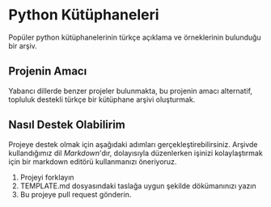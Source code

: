 # Python Kütüphaneleri
Popüler python kütüphanelerinin türkçe açıklama ve örneklerinin bulunduğu bir arşiv.

## Projenin Amacı
Yabancı dillerde benzer projeler bulunmakta, bu projenin amacı alternatif, topluluk destekli türkçe bir kütüphane arşivi oluşturmak.

## Nasıl Destek Olabilirim
Projeye destek olmak için aşağıdaki adımları gerçekleştirebilirsiniz. Arşivde kullandığımız dil _Markdown_'dır, dolayısıyla düzenlerken işinizi kolaylaştırmak için bir markdown editörü kullanmanızı öneriyoruz.

1. Projeyi forklayın
2. TEMPLATE.md dosyasındaki taslağa uygun şekilde dökümanınızı yazın
3. Bu projeye pull request gönderin.